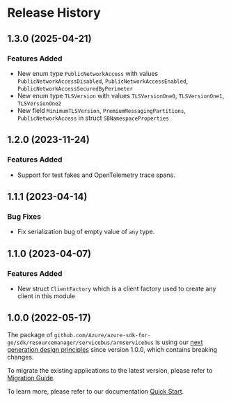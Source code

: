# Release History

## 1.3.0 (2025-04-21)
### Features Added

- New enum type `PublicNetworkAccess` with values `PublicNetworkAccessDisabled`, `PublicNetworkAccessEnabled`, `PublicNetworkAccessSecuredByPerimeter`
- New enum type `TLSVersion` with values `TLSVersionOne0`, `TLSVersionOne1`, `TLSVersionOne2`
- New field `MinimumTLSVersion`, `PremiumMessagingPartitions`, `PublicNetworkAccess` in struct `SBNamespaceProperties`


## 1.2.0 (2023-11-24)
### Features Added

- Support for test fakes and OpenTelemetry trace spans.


## 1.1.1 (2023-04-14)
### Bug Fixes

- Fix serialization bug of empty value of `any` type.


## 1.1.0 (2023-04-07)
### Features Added

- New struct `ClientFactory` which is a client factory used to create any client in this module


## 1.0.0 (2022-05-17)

The package of `github.com/Azure/azure-sdk-for-go/sdk/resourcemanager/servicebus/armservicebus` is using our [next generation design principles](https://azure.github.io/azure-sdk/general_introduction.html) since version 1.0.0, which contains breaking changes.

To migrate the existing applications to the latest version, please refer to [Migration Guide](https://aka.ms/azsdk/go/mgmt/migration).

To learn more, please refer to our documentation [Quick Start](https://aka.ms/azsdk/go/mgmt).